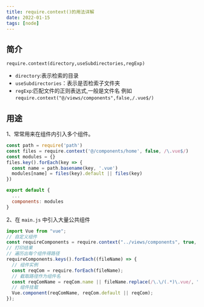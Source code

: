```yaml
---
title: require.context()的用法详解
date: 2022-01-15
tags: [node]
---
```


## 简介

`require.context(directory,useSubdirectories,regExp)`

- `directory`:表示检索的目录
- `useSubdirectories`：表示是否检索子文件夹
- `regExp`:匹配文件的正则表达式,一般是文件名
  例如 `require.context("@/views/components",false,/.vue$/)`

<!-- more -->

## 用途

1、常常用来在组件内引入多个组件。

```js
const path = require('path')
const files = require.context('@/components/home', false, /\.vue$/)
const modules = {}
files.key().forEach(key => {
  const name = path.basename(key, '.vue')
  modules[name] = files(key).default || files(key)
})

export default {
  ...
  components: modules
}
```

2、在 `main.js` 中引入大量公共组件

```js
import Vue from "vue";
// 自定义组件
const requireComponents = require.context("../views/components", true, /\.vue/);
// 打印结果
// 遍历出每个组件得路径
requireComponents.keys().forEach((fileName) => {
  // 组件实例
  const reqCom = require.forEach(fileName);
  // 截取路径作为组件名
  const reqComName = reqCom.name || fileName.replace(/\.\/(.*)\.vue/, "$1");
  // 组件挂载
  Vue.component(reqComName, reqCom.default || reqCom);
});
```
